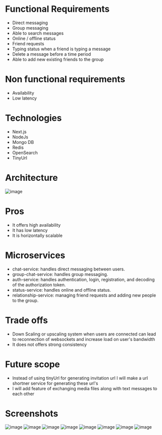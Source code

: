 # Functional Requirements
- Direct messaging
- Group messaging
- Able to search messages
- Online / offline status
- Friend requests
- Typing status when a friend is typing a message
- Delete a message before a time period
- Able to add new existing friends to the group

# Non functional requirements
- Availability
- Low latency

# Technologies
- Next.js
- NodeJs
- Mongo DB
- Redis
- OpenSearch
- TinyUrl

# Architecture
![image](https://raw.githubusercontent.com/harshit973/chat-app/master/Chat%20app%20architecture.png)

# Pros

- It offers high availability 
- It has low latency
- It is horizontally scalable
  
# Microservices
- chat-service: handles direct messaging between users.
- group-chat-service: handles group messaging.
- auth-service: handles authentication, login, registration, and decoding of the authorization token.
- status-service: handles online and offline status.
- relationship-service: managing friend requests and adding new people to the group.

# Trade offs
- Down Scaling or upscaling system when users are connected can lead to reconnection of websockets and increase load on user's bandwidth
- It does not offers strong consistency

# Future scope
- Instead of using tinyUrl for generating invitation url I will make a url shortner service for generating these url's
- I will add feature of exchanging media files along with text messages to each other 

# Screenshots
![image](https://raw.githubusercontent.com/harshit973/chat-app/master/add_friend.png)
![image](https://raw.githubusercontent.com/harshit973/chat-app/master/add_group.png)
![image](https://raw.githubusercontent.com/harshit973/chat-app/master/chat_screen.png)
![image](https://raw.githubusercontent.com/harshit973/chat-app/master/chat_screen_group.png)
![image](https://raw.githubusercontent.com/harshit973/chat-app/master/Login_screen.png)
![image](https://raw.githubusercontent.com/harshit973/chat-app/master/Register_screen.png)
![image](https://raw.githubusercontent.com/harshit973/chat-app/master/Invitation_create_popup.png)
![image](https://raw.githubusercontent.com/harshit973/chat-app/master/Invitation_url_generate.png)
